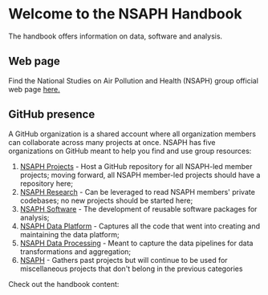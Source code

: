 # Welcome to the NSAPH Handbook 

The handbook offers information on data, software and analysis.

## Web page

Find the National Studies on Air Pollution and Health (NSAPH) group official web page [here.](https://www.hsph.harvard.edu/nsaph/)

## GitHub presence

A GitHub organization is a shared account where all organization members can collaborate across many projects at once. NSAPH has five organizations on GitHub meant to help you find and use group resources:

1. [NSAPH Projects](https://github.com/NSAPH-Projects) - Host a GitHub repository for all NSAPH-led member projects; moving forward, all NSAPH member-led projects should have a repository here;
2. [NSAPH Research](https://github.com/orgs/NSAPH/teams/research) - Can be leveraged to read NSAPH members' private codebases; no new projects should be started here;
3. [NSAPH Software](https://github.com/orgs/NSAPH-Software) - The development of reusable software packages for analysis; 
4. [NSAPH Data Platform](https://github.com/NSAPH-Data-Platform) - Captures all the code that went into creating and maintaining the data platform; 
5. [NSAPH Data Processing](https://github.com/NSAPH-Data-Processing) - Meant to capture the data pipelines for data transformations and aggregation;
6. [NSAPH](https://github.com/NSAPH) - Gathers past projects but will continue to be used for miscellaneous projects that don't belong in the previous categories


Check out the handbook content:

```{tableofcontents}
```
